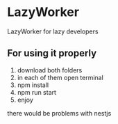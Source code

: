 # LazyWorker
LazyWorker for lazy developers 

## For using it properly
1) download both folders
2) in each of them open terminal
3) npm install
4) npm run start
5) enjoy

there would be problems with nestjs

